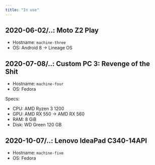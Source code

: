 ```yaml
---
title: "In use"
---
```


## 2020-06-02/..: Moto Z2 Play

* Hostname: `machine-three`
* OS: Android 8 -> Lineage OS

## 2020-07-08/..: Custom PC 3: Revenge of the Shit

* Hostname: `machine-four`
* OS: Fedora

Specs:

* CPU: AMD Ryzen 3 1200
* GPU: AMD RX 550 -> AMD RX 560
* RAM: 8 GiB
* Disk: WD Green 120 GB

## 2020-10-07/..: Lenovo IdeaPad C340-14API

* Hostname: `machine-five`
* OS: Fedora
